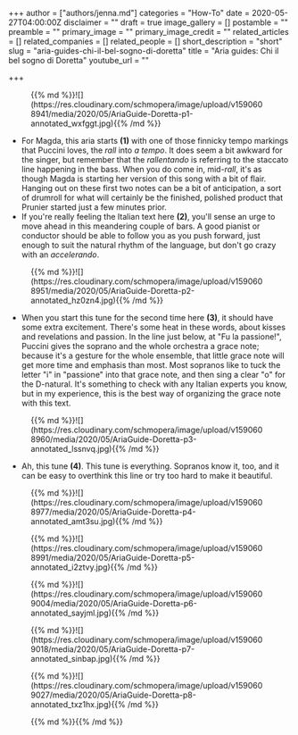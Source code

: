 +++
author = ["authors/jenna.md"]
categories = "How-To"
date = 2020-05-27T04:00:00Z
disclaimer = ""
draft = true
image_gallery = []
postamble = ""
preamble = ""
primary_image = ""
primary_image_credit = ""
related_articles = []
related_companies = []
related_people = []
short_description = "short"
slug = "aria-guides-chi-il-bel-sogno-di-doretta"
title = "Aria guides: Chi il bel sogno di Doretta"
youtube_url = ""

+++
<figure data-type="image">{{% md %}}![](https://res.cloudinary.com/schmopera/image/upload/v1590608941/media/2020/05/AriaGuide-Doretta-p1-annotated_wxfggt.jpg){{% /md %}}

</figure>

* For Magda, this aria starts **(1)** with one of those finnicky tempo markings that Puccini loves, the _rall_ into _a tempo_. It does seem a bit awkward for the singer, but remember that the _rallentando_ is referring to the staccato line happening in the bass. When you do come in, mid-_rall_, it's as though Magda is starting her version of this song with a bit of flair. Hanging out on these first two notes can be a bit of anticipation, a sort of drumroll for what will certainly be the finished, polished product that Prunier started just a few minutes prior.
* If you're really feeling the Italian text here **(2)**, you'll sense an urge to move ahead in this meandering couple of bars. A good pianist or conductor should be able to follow you as you push forward, just enough to suit the natural rhythm of the language, but don't go crazy with an _accelerando_.

<figure data-type="image">{{% md %}}![](https://res.cloudinary.com/schmopera/image/upload/v1590608951/media/2020/05/AriaGuide-Doretta-p2-annotated_hz0zn4.jpg){{% /md %}}

</figure>

* When you start this tune for the second time here **(3)**, it should have some extra excitement. There's some heat in these words, about kisses and revelations and passion. In the line just below, at "Fu la passione!", Puccini gives the soprano and the whole orchestra a grace note; because it's a gesture for the whole ensemble, that little grace note will get more time and emphasis than most. Most sopranos like to tuck the letter "i" in "passione" into that grace note, and then sing a clear "o" for the D-natural. It's something to check with any Italian experts you know, but in my experience, this is the best way of organizing the grace note with this text.

<figure data-type="image">{{% md %}}![](https://res.cloudinary.com/schmopera/image/upload/v1590608960/media/2020/05/AriaGuide-Doretta-p3-annotated_lssnvq.jpg){{% /md %}}

</figure>

* Ah, this tune **(4)**. This tune is everything. Sopranos know it, too, and it can be easy to overthink this line or try too hard to make it beautiful. 

<figure data-type="image">{{% md %}}![](https://res.cloudinary.com/schmopera/image/upload/v1590608977/media/2020/05/AriaGuide-Doretta-p4-annotated_amt3su.jpg){{% /md %}}

</figure>

<figure data-type="image">{{% md %}}![](https://res.cloudinary.com/schmopera/image/upload/v1590608991/media/2020/05/AriaGuide-Doretta-p5-annotated_i2ztvy.jpg){{% /md %}}

</figure>

<figure data-type="image">{{% md %}}![](https://res.cloudinary.com/schmopera/image/upload/v1590609004/media/2020/05/AriaGuide-Doretta-p6-annotated_sayjml.jpg){{% /md %}}

</figure>

<figure data-type="image">{{% md %}}![](https://res.cloudinary.com/schmopera/image/upload/v1590609018/media/2020/05/AriaGuide-Doretta-p7-annotated_sinbap.jpg){{% /md %}}

</figure>

<figure data-type="image">{{% md %}}![](https://res.cloudinary.com/schmopera/image/upload/v1590609027/media/2020/05/AriaGuide-Doretta-p8-annotated_txz1hx.jpg){{% /md %}}

</figure>

<figure data-type="image">{{% md %}}{{% /md %}}

</figure>